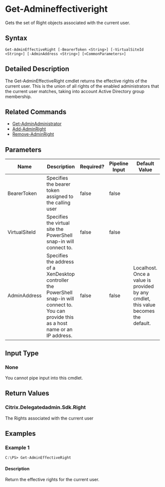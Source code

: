 ﻿
# Get-Admineffectiveright
Gets the set of Right objects associated with the current user.
## Syntax
```
Get-AdminEffectiveRight [-BearerToken <String>] [-VirtualSiteId <String>] [-AdminAddress <String>] [<CommonParameters>]
```
## Detailed Description
The Get-AdminEffectiveRight cmdlet returns the effective rights of the current user. This is the union of all rights of the enabled administrators that the current user matches, taking into account Active Directory group membership.


## Related Commands

* [Get-AdminAdministrator](../Get-AdminAdministrator/)
* [Add-AdminRight](../Add-AdminRight/)
* [Remove-AdminRight](../Remove-AdminRight/)
## Parameters
| Name   | Description | Required? | Pipeline Input | Default Value |
| --- | --- | --- | --- | --- |
| BearerToken | Specifies the bearer token assigned to the calling user | false | false |  |
| VirtualSiteId | Specifies the virtual site the PowerShell snap-in will connect to. | false | false |  |
| AdminAddress | Specifies the address of a XenDesktop controller the PowerShell snap-in will connect to. You can provide this as a host name or an IP address. | false | false | Localhost. Once a value is provided by any cmdlet, this value becomes the default. |

## Input Type

### None
You cannot pipe input into this cmdlet.
## Return Values

### Citrix.Delegatedadmin.Sdk.Right
The Rights associated with the current user
## Examples

### Example 1
```
C:\PS> Get-AdminEffectiveRight
```
#### Description
Return the effective rights for the current user.
